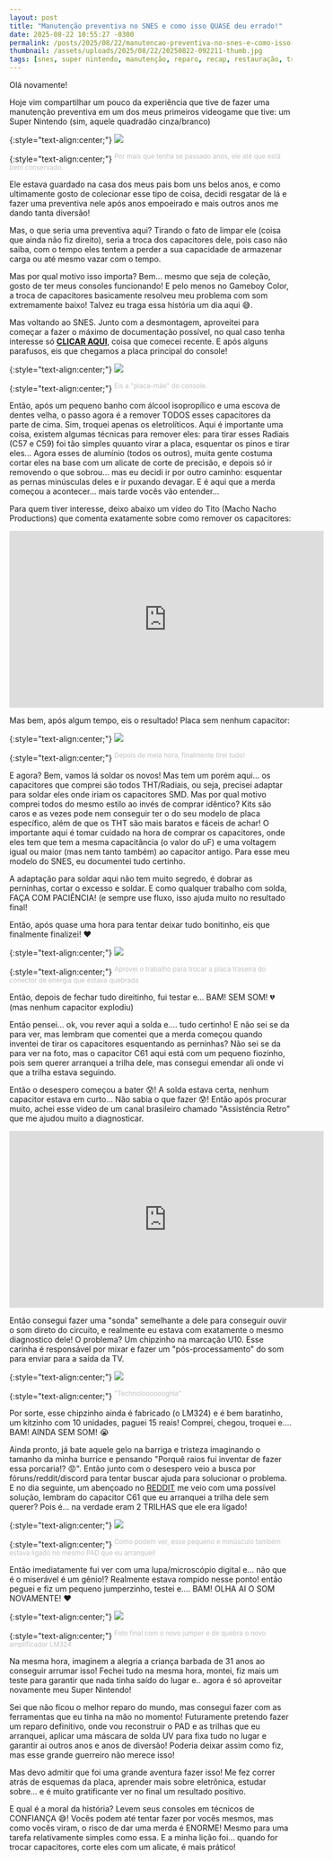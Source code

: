 ```yaml
---
layout: post
title: "Manutenção preventiva no SNES e como isso QUASE deu errado!"
date: 2025-08-22 10:55:27 -0300
permalink: /posts/2025/08/22/manutencao-preventiva-no-snes-e-como-isso-quase-deu-errado
thumbnail: /assets/uploads/2025/08/22/20250822-092211-thumb.jpg
tags: [snes, super nintendo, manutenção, reparo, recap, restauração, troca de capacitor, capacitor eletrolítico, lm324, reparo de trilha, eletrônica, soldagem, conserto, retrô, retro gaming, videogames clássicos, diagnóstico snes, arrumar super nintendo]
---
```


Olá novamente!

Hoje vim compartilhar um pouco da experiência que tive de fazer uma manutenção preventiva em um dos meus primeiros videogame que tive: um Super Nintendo (sim, aquele quadradão cinza/branco)

{:style="text-align:center;"}
[![](/assets/uploads/2025/08/22/20250822-092211-thumb.jpg)](/assets/uploads/2025/08/22/20250822-092211.jpg)

{:style="text-align:center;"}
<sup><font color="#C0C0C0">Por mais que tenha se passado anos, ele até que está bem conservado.</font></sup>

Ele estava guardado na casa dos meus pais bom uns belos anos, e como ultimamente gosto de colecionar esse tipo de coisa, decidi resgatar de lá e fazer uma preventiva nele após anos empoeirado e mais outros anos me dando tanta diversão!

Mas, o que seria uma preventiva aqui? Tirando o fato de limpar ele (coisa que ainda não fiz direito), seria a troca dos capacitores dele, pois caso não saiba, com o tempo eles tentem a perder a sua capacidade de armazenar carga ou até mesmo vazar com o tempo.

Mas por qual motivo isso importa? Bem... mesmo que seja de coleção, gosto de ter meus consoles funcionando! E pelo menos no Gameboy Color, a troca de capacitores basicamente resolveu meu problema com som extremamente baixo! Talvez eu traga essa história um dia aqui 😅.

Mas voltando ao SNES. Junto com a desmontagem, aproveitei para começar a fazer o máximo de documentação possível, no qual caso tenha interesse só [**CLICAR AQUI**](https://github.com/zenaror/Anotacoes-Consoles-Retro), coisa que comecei recente. E após alguns parafusos, eis que chegamos a placa principal do console!

{:style="text-align:center;"}
[![](/assets/uploads/2025/08/22/img-2609-thumb.jpg)](/assets/uploads/2025/08/22/img-2609.jpg)

{:style="text-align:center;"}
<sup><font color="#C0C0C0">Eis a "placa-mãe" do console.</font></sup>

Então, após um pequeno banho com álcool isopropílico e uma escova de dentes velha, o passo agora é a remover TODOS esses capacitores da parte de cima. Sim, troquei apenas os eletrolíticos. Aqui é importante uma coisa, existem algumas técnicas para remover eles: para tirar esses Radiais (C57 e C59) foi tão simples quuanto virar a placa, esquentar os pinos e tirar eles... Agora esses de alumínio (todos os outros), muita gente costuma cortar eles na base com um alicate de corte de precisão, e depois só ir removendo o que sobrou... mas eu decidi ir por outro caminho: esquentar as pernas minúsculas deles e ir puxando devagar. E é aqui que a merda começou a acontecer... mais tarde vocês vão entender...

Para quem tiver interesse, deixo abaixo um vídeo do Tito (Macho Nacho Productions) que comenta exatamente sobre como remover os capacitores:
<center>
<div class="responsive-video">
<iframe width="560" height="315" src="https://www.youtube.com/embed/0fP1wKfwOyU?si=N2qQLK4YE-2IStxG" title="YouTube video player" frameborder="0" allow="accelerometer; autoplay; clipboard-write; encrypted-media; gyroscope; picture-in-picture; web-share" referrerpolicy="strict-origin-when-cross-origin" allowfullscreen></iframe>
</div>
</center>

Mas bem, após algum tempo, eis o resultado! Placa sem nenhum capacitor:

{:style="text-align:center;"}
[![](/assets/uploads/2025/08/22/img-20250819-wa0003-thumb.jpg)](/assets/uploads/2025/08/22/img-20250819-wa0003.jpg)

{:style="text-align:center;"}
<sup><font color="#C0C0C0">Depois de meia hora, finalmente tirei tudo!</font></sup>

E agora? Bem, vamos lá soldar os novos! Mas tem um porém aqui... os capacitores que comprei são todos THT/Radiais, ou seja, precisei adaptar para soldar eles onde iriam os capacitores SMD. Mas por qual motivo comprei todos do mesmo estilo ao invés de comprar idêntico? Kits são caros e as vezes pode nem conseguir ter o do seu modelo de placa específico, além de que os THT são mais baratos e fáceis de achar! O importante aqui é tomar cuidado na hora de comprar os capacitores, onde eles tem que tem a mesma capacitância (o valor do uF) e uma voltagem igual ou maior (mas nem tanto também) ao capacitor antigo. Para esse meu modelo do SNES, eu documentei tudo certinho.

A adaptação para soldar aqui não tem muito segredo, é dobrar as perninhas, cortar o excesso e soldar. E como qualquer trabalho com solda, FAÇA COM PACIÊNCIA! (e sempre use fluxo, isso ajuda muito no resultado final!

Então, após quase uma hora para tentar deixar tudo bonitinho, eis que finalmente finalizei! ❤️

{:style="text-align:center;"}
[![](/assets/uploads/2025/08/22/20250820-202411-thumb.jpg)](/assets/uploads/2025/08/22/20250820-202411.jpg)

{:style="text-align:center;"}
<sup><font color="#C0C0C0">Aprovei o trabalho para trocar a placa traseira do conector de energia que estava quebrada</font></sup>

Então, depois de fechar tudo direitinho, fui testar e... BAM! SEM SOM! 💔 (mas nenhum capacitor explodiu)

Então pensei... ok, vou rever aqui a solda e.... tudo certinho! E não sei se da para ver, mas lembram que comentei que a merda começou quando inventei de tirar os capacitores esquentando as perninhas? Não sei se da para ver na foto, mas o capacitor C61 aqui está com um pequeno fiozinho, pois sem querer arranquei a trilha dele, mas consegui emendar ali onde vi que a trilha estava seguindo.

Então o desespero começou a bater 😰! A solda estava certa, nenhum capacitor estava em curto... Não sabia o que fazer 😰! Então após procurar muito, achei esse video de um canal brasileiro chamado "Assistência Retro" que me ajudou muito a diagnosticar.

<center>
<div class="responsive-video">
<iframe width="560" height="315" src="https://www.youtube.com/embed/N5Iq68QNoaw?si=tUlcB8mNRywAItuI" title="YouTube video player" frameborder="0" allow="accelerometer; autoplay; clipboard-write; encrypted-media; gyroscope; picture-in-picture; web-share" referrerpolicy="strict-origin-when-cross-origin" allowfullscreen></iframe>
</div>
</center>

Então consegui fazer uma "sonda" semelhante a dele para conseguir ouvir o som direto do circuito, e realmente eu estava com exatamente o mesmo diagnostico dele! O problema? Um chipzinho na marcação U10. Esse carinha é responsável por mixar e fazer um "pós-processamento" do som para enviar para a saída da TV.

{:style="text-align:center;"}
[![](/assets/uploads/2025/08/22/20250822-100700-thumb.jpg)](/assets/uploads/2025/08/22/20250822-100700.jpg)

{:style="text-align:center;"}
<sup><font color="#C0C0C0">"Technolooooooghia"</font></sup>

Por sorte, esse chipzinho ainda é fabricado (o LM324) e é bem baratinho, um kitzinho com 10 unidades, paguei 15 reais! Comprei, chegou, troquei e.... BAM! AINDA SEM SOM! 😭

Ainda pronto, já bate aquele gelo na barriga e tristeza imaginando o tamanho da minha burrice e pensando "Porquê raios fui inventar de fazer essa porcaria!? 😡". Então junto com o desespero veio a busca por fóruns/reddit/discord para tentar buscar ajuda para solucionar o problema. E no dia seguinte, um abençoado no [REDDIT](https://www.reddit.com/r/consolerepair/comments/1mvv2fq/full_snes_recap_but_no_sound_after_that/) me veio com uma possível solução, lembram do capacitor C61 que eu arranquei a trilha dele sem querer? Pois é... na verdade eram 2 TRILHAS que ele era ligado!

{:style="text-align:center;"}
[![](/assets/uploads/2025/08/22/full-snes-recap-but-no-sound-after-that-sns-cpu-gpm-02-v0-wlhk6fxrqakf1-thumb.jpg)](/assets/uploads/2025/08/22/full-snes-recap-but-no-sound-after-that-sns-cpu-gpm-02-v0-wlhk6fxrqakf1.jpg)

{:style="text-align:center;"}
<sup><font color="#C0C0C0">Como podem ver, esse pequeno e minúsculo também estava ligado no mesmo PAD que eu arranquei!</font></sup>

Então imediatamente fui ver com uma lupa/microscópio digital e... não que é o miserável é um gênio!? Realmente estava rompido nesse ponto!
então peguei e fiz um pequeno jumperzinho, testei e.... BAM! OLHA AI O SOM NOVAMENTE! ❤️

{:style="text-align:center;"}
[![](/assets/uploads/2025/08/22/20250821-081524-thumb.jpg)](/assets/uploads/2025/08/22/20250821-081524.jpg)

{:style="text-align:center;"}
<sup><font color="#C0C0C0">Foto final com o novo jumper e de quebra o novo amplificador LM324</font></sup>

Na mesma hora, imaginem a alegria a criança barbada de 31 anos ao conseguir arrumar isso! Fechei tudo na mesma hora, montei, fiz mais um teste para garantir que nada tinha saído do lugar e.. agora é só aproveitar novamente meu Super Nintendo!

Sei que não ficou o melhor reparo do mundo, mas consegui fazer com as ferramentas que eu tinha na mão no momento! Futuramente pretendo fazer um reparo definitivo, onde vou reconstruir o PAD e as trilhas que eu arranquei, aplicar uma máscara de solda UV para fixa tudo no lugar e garantir ai outros anos e anos de diversão! Poderia deixar assim como fiz, mas esse grande guerreiro não merece isso!

Mas devo admitir que foi uma grande aventura fazer isso! Me fez correr atrás de esquemas da placa, aprender mais sobre eletrônica, estudar sobre... e é muito gratificante ver no final um resultado positivo.

E qual é a moral da história? Levem seus consoles em técnicos de CONFIANÇA 😅! Vocês podem até tentar fazer por vocês mesmos, mas como vocês viram, o risco de dar uma merda é ENORME! Mesmo para uma tarefa relativamente simples como essa. E a minha lição foi... quando for trocar capacitores, corte eles com um alicate, é mais prático! 

